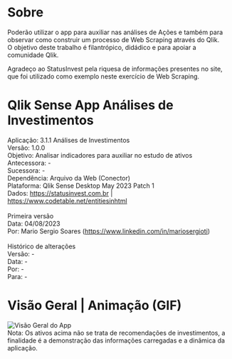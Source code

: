 # Sobre
Poderão utilizar o app para auxiliar nas análises de Ações e também para observar como construir um processo de Web Scraping através do Qlik.<br>
O objetivo deste trabalho é filantrópico, didádico e para apoiar a comunidade Qlik.<br>

Agradeço ao StatusInvest pela riquesa de informações presentes no site, que foi utilizado como exemplo neste exercício de Web Scraping.<br>

# Qlik Sense App Análises de Investimentos

Aplicação: 		3.1.1 Análises de Investimentos<br>
Versão: 		1.0.0<br>
Objetivo: 		Analisar indicadores para auxiliar no estudo de ativos<br>
Antecessora:		-<br>
Sucessora:		-<br>
Dependência:		Arquivo da Web (Conector)<br>
Plataforma:   Qlik Sense Desktop May 2023 Patch 1<br>
Dados:			https://statusinvest.com.br | https://www.codetable.net/entitiesinhtml<br>
<br>
Primeira versão<br>
Data: 			 04/08/2023<br>
Por: 			 Mario Sergio Soares (https://www.linkedin.com/in/mariosergioti)<br>
<br>
Histórico de alterações<br>
Versão: 		 -<br>
Data: 			 -<br>
Por: 			 -<br>
Para: 			 -<br>

# Visão Geral | Animação (GIF)
![Visão Geral do App](https://github.com/mariosergioti/QlikSense_APP_AnalisesInvestimentos/blob/main/Prints/v1.0.0/Vis%C3%A3o%20Geral%20-%20An%C3%A1lises%20de%20Investimentos%20-%20v1.0.0%20_%20print03.gif?raw=true)
<br>
Nota: Os ativos acima não se trata de recomendações de investimentos, a finalidade é a demonstração das informações carregadas e a dinâmica da aplicação.
